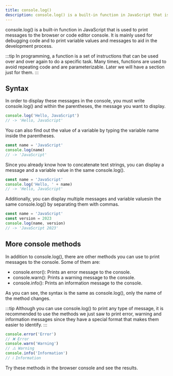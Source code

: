 ```yaml
---
title: console.log()
description: console.log() is a built-in function in JavaScript that is used to print messages to the browser console.
---
```


console.log() is a built-in function in JavaScript that is used to print messages to the browser or code editor console. It is mainly used for debugging code and to print variable values ​​and messages to aid in the development process.

:::tip
In programming, a function is a set of instructions that can be used over and over again to do a specific task. Many times, functions are used to avoid repeating code and are parameterizable. Later we will have a section just for them.
:::

## Syntax
In order to display these messages in the console, you must write console.log() and within the parentheses, the message you want to display.

```js title="Console Log"
console.log('Hello, JavaScript')
// -> 'Hello, JavaScript'
```

You can also find out the value of a variable by typing the variable name inside the parentheses.

```js title="Console Log + Variable"
const name = 'JavaScript'
console.log(name)
// -> 'JavaScript'
```

Since you already know how to concatenate text strings, you can display a message and a variable value in the same console.log().

```js title="Console Log + String"
const name = 'JavaScript'
console.log('Hello, ' + name)
// -> 'Hello, JavaScript'
```

Additionally, you can display multiple messages and variable values ​​in the same console.log() by separating them with commas.
```js title="Console Log + Various variables"
const name = 'JavaScript'
const version = 2023
console.log(name, version)
// -> 'JavaScript 2023'
```

## More console methods

In addition to console.log(), there are other methods you can use to print messages to the console. Some of them are:

- console.error(): Prints an error message to the console.
- console.warn(): Prints a warning message to the console.
- console.info(): Prints an information message to the console.

As you can see, the syntax is the same as console.log(), only the name of the method changes.

:::tip
Although you can use console.log() to print any type of message, it is recommended to use the methods we just saw to print error, warning and information messages since they have a special format that makes them easier to identify.
:::

```js title="Console Error, Warn Info"
console.error('Error')
// ❌ Error
console.warn('Warning')
// ⚠️ Warning
console.info('Information')
// ℹ️ Information
```

Try these methods in the browser console and see the results.